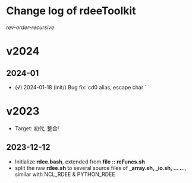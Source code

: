 # Change log of rdeeToolkit


*rev-order-recursive*

# v2024
## 2024-01
+ (√) 2024-01-18   (init/) Bug fix: cd0 alias, escape char \`

# v2023
+ Target: 初代, 整合!
## 2023-12-12
+ Initialize **rdee.bash**, extended from **file :: reFuncs.sh**
+ split the raw **rdee.sh** to several source files of **\_array.sh, \_io.sh, ... ...**, similar with NCL_RDEE & PYTHON_RDEE

